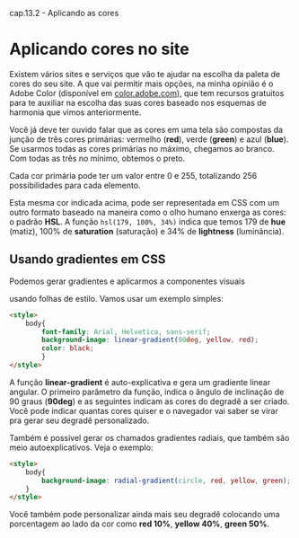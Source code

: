 cap.13.2 - Aplicando as cores

# Aplicando cores no site

Existem vários sites e serviços que vão te ajudar na escolha da paleta de cores do seu site. A que vai permitir mais opções, na minha opinião é o Adobe Color (disponível em [color.adobe.com](https://color.adobe.com/pt/)), que tem recursos gratuitos para te auxiliar na escolha das suas cores baseado nos esquemas de harmonia que vimos anteriormente.

Você já deve ter ouvido falar que as cores em uma tela são compostas da junção de três cores primárias: vermelho (**red**), verde (**green**) e azul (**blue**). Se usarmos todas as cores primárias no máximo, chegamos ao branco. Com todas as três no mínimo, obtemos o preto.

Cada cor primária pode ter um valor entre 0 e 255, totalizando 256 possibilidades para cada elemento.

Esta mesma cor indicada acima, pode ser representada em CSS com um outro formato baseado na maneira como o olho humano enxerga as cores: o padrão **HSL**. A função `hsl(179, 100%, 34%)` indica que temos 179 de **hue** (matiz), 100% de **saturation** (saturação) e 34% de **lightness** (luminância).

## Usando gradientes em CSS

Podemos gerar gradientes e aplicarmos a componentes visuais

usando folhas de estilo. Vamos usar um exemplo simples:

```html
<style>
    body{
        font-family: Arial, Helvetica, sans-serif;
        background-image: linear-gradient(90deg, yellow, red);
        color: black;
        }
</style>
```

A função **linear-gradient** é auto-explicativa e gera um gradiente linear angular. O primeiro parâmetro da função, indica o ângulo de inclinação de 90 graus (**90deg**) e as seguintes indicam as cores do degradê a ser criado. Você pode indicar quantas cores quiser e o navegador vai saber se virar pra gerar seu degradê personalizado.

Também é possível gerar os chamados gradientes radiais, que também são meio autoexplicativos. Veja o exemplo:

```html
<style>
    body{
        background-image: radial-gradient(circle, red, yellow, green);
    }
</style>
```

Você também pode personalizar ainda mais seu degradê colocando uma porcentagem ao lado da cor como **red 10%**, **yellow 40%**, **green 50%**.